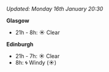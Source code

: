 *Updated: Monday 16th January 20:30*

**Glasgow**

* 21h - 8h: :sunny: Clear

**Edinburgh**

* 21h - 7h: :sunny: Clear
* 8h: :cyclone: Windy (:sunny:)
